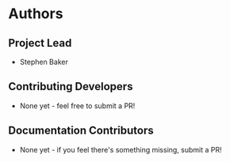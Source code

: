 # Authors

## Project Lead

- Stephen Baker

## Contributing Developers

- None yet - feel free to submit a PR!

## Documentation Contributors

- None yet - if you feel there's something missing, submit a PR!
